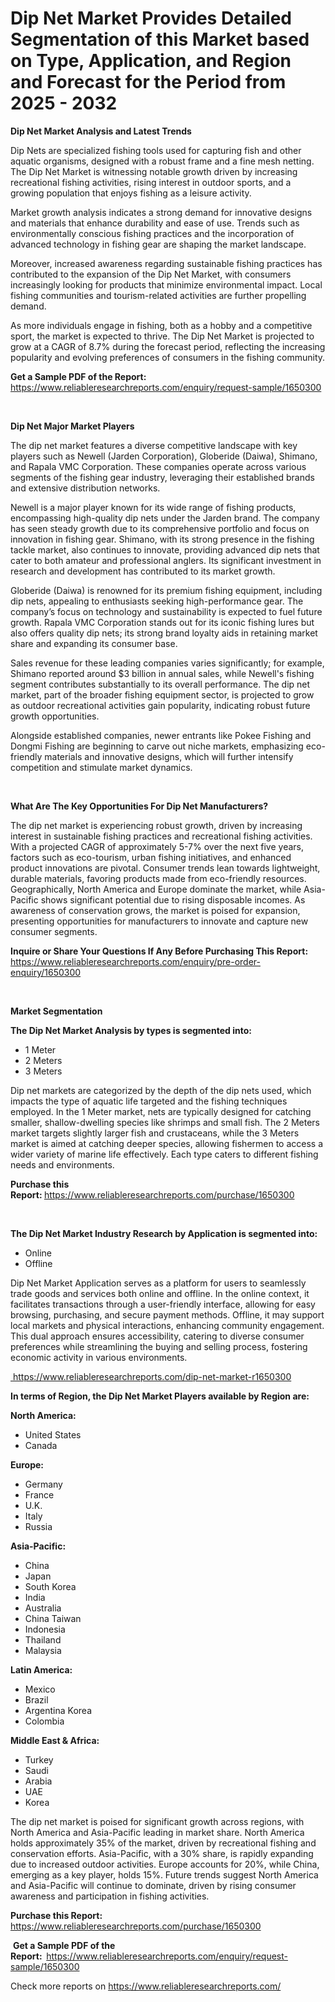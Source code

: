 <p><h1>Dip Net Market Provides Detailed Segmentation of this Market based on Type, Application, and Region and Forecast for the Period from 2025 - 2032</h1></p><p><strong>Dip Net Market Analysis and Latest Trends</strong></p>
<p><p>Dip Nets are specialized fishing tools used for capturing fish and other aquatic organisms, designed with a robust frame and a fine mesh netting. The Dip Net Market is witnessing notable growth driven by increasing recreational fishing activities, rising interest in outdoor sports, and a growing population that enjoys fishing as a leisure activity. </p><p>Market growth analysis indicates a strong demand for innovative designs and materials that enhance durability and ease of use. Trends such as environmentally conscious fishing practices and the incorporation of advanced technology in fishing gear are shaping the market landscape. </p><p>Moreover, increased awareness regarding sustainable fishing practices has contributed to the expansion of the Dip Net Market, with consumers increasingly looking for products that minimize environmental impact. Local fishing communities and tourism-related activities are further propelling demand. </p><p>As more individuals engage in fishing, both as a hobby and a competitive sport, the market is expected to thrive. The Dip Net Market is projected to grow at a CAGR of 8.7% during the forecast period, reflecting the increasing popularity and evolving preferences of consumers in the fishing community.</p></p>
<p><strong>Get a Sample PDF of the Report:&nbsp;</strong> <a href="https://www.reliableresearchreports.com/enquiry/request-sample/1650300?utm_campaign=2119&utm_medium=2&utm_source=Github&utm_content=ia&utm_term=06022025&utm_id=dip-net">https://www.reliableresearchreports.com/enquiry/request-sample/1650300</a></p>
<p>&nbsp;</p>
<p><strong>Dip Net Major Market Players</strong></p>
<p><p>The dip net market features a diverse competitive landscape with key players such as Newell (Jarden Corporation), Globeride (Daiwa), Shimano, and Rapala VMC Corporation. These companies operate across various segments of the fishing gear industry, leveraging their established brands and extensive distribution networks.</p><p>Newell is a major player known for its wide range of fishing products, encompassing high-quality dip nets under the Jarden brand. The company has seen steady growth due to its comprehensive portfolio and focus on innovation in fishing gear. Shimano, with its strong presence in the fishing tackle market, also continues to innovate, providing advanced dip nets that cater to both amateur and professional anglers. Its significant investment in research and development has contributed to its market growth.</p><p>Globeride (Daiwa) is renowned for its premium fishing equipment, including dip nets, appealing to enthusiasts seeking high-performance gear. The company’s focus on technology and sustainability is expected to fuel future growth. Rapala VMC Corporation stands out for its iconic fishing lures but also offers quality dip nets; its strong brand loyalty aids in retaining market share and expanding its consumer base.</p><p>Sales revenue for these leading companies varies significantly; for example, Shimano reported around $3 billion in annual sales, while Newell's fishing segment contributes substantially to its overall performance. The dip net market, part of the broader fishing equipment sector, is projected to grow as outdoor recreational activities gain popularity, indicating robust future growth opportunities. </p><p>Alongside established companies, newer entrants like Pokee Fishing and Dongmi Fishing are beginning to carve out niche markets, emphasizing eco-friendly materials and innovative designs, which will further intensify competition and stimulate market dynamics.</p></p>
<p>&nbsp;</p>
<p><strong>What Are The Key Opportunities For Dip Net Manufacturers?</strong></p>
<p><p>The dip net market is experiencing robust growth, driven by increasing interest in sustainable fishing practices and recreational fishing activities. With a projected CAGR of approximately 5-7% over the next five years, factors such as eco-tourism, urban fishing initiatives, and enhanced product innovations are pivotal. Consumer trends lean towards lightweight, durable materials, favoring products made from eco-friendly resources. Geographically, North America and Europe dominate the market, while Asia-Pacific shows significant potential due to rising disposable incomes. As awareness of conservation grows, the market is poised for expansion, presenting opportunities for manufacturers to innovate and capture new consumer segments.</p></p>
<p><strong>Inquire or Share Your Questions If Any Before Purchasing This Report:</strong> <a href="https://www.reliableresearchreports.com/enquiry/pre-order-enquiry/1650300?utm_campaign=2119&utm_medium=2&utm_source=Github&utm_content=ia&utm_term=06022025&utm_id=dip-net">https://www.reliableresearchreports.com/enquiry/pre-order-enquiry/1650300</a></p>
<p>&nbsp;</p>
<p><strong>Market Segmentation</strong></p>
<p><strong>The Dip Net Market Analysis by types is segmented into:</strong></p>
<p><ul><li>1 Meter</li><li>2 Meters</li><li>3 Meters</li></ul></p>
<p><p>Dip net markets are categorized by the depth of the dip nets used, which impacts the type of aquatic life targeted and the fishing techniques employed. In the 1 Meter market, nets are typically designed for catching smaller, shallow-dwelling species like shrimps and small fish. The 2 Meters market targets slightly larger fish and crustaceans, while the 3 Meters market is aimed at catching deeper species, allowing fishermen to access a wider variety of marine life effectively. Each type caters to different fishing needs and environments.</p></p>
<p><strong>Purchase this Report:&nbsp;</strong><a href="https://www.reliableresearchreports.com/purchase/1650300?utm_campaign=2119&utm_medium=2&utm_source=Github&utm_content=ia&utm_term=06022025&utm_id=dip-net">https://www.reliableresearchreports.com/purchase/1650300</a></p>
<p>&nbsp;</p>
<p><strong>The Dip Net Market Industry Research by Application is segmented into:</strong></p>
<p><ul><li>Online</li><li>Offline</li></ul></p>
<p><p>Dip Net Market Application serves as a platform for users to seamlessly trade goods and services both online and offline. In the online context, it facilitates transactions through a user-friendly interface, allowing for easy browsing, purchasing, and secure payment methods. Offline, it may support local markets and physical interactions, enhancing community engagement. This dual approach ensures accessibility, catering to diverse consumer preferences while streamlining the buying and selling process, fostering economic activity in various environments.</p></p>
<p><a href="https://www.reliableresearchreports.com/dip-net-market-r1650300?utm_campaign=2119&utm_medium=2&utm_source=Github&utm_content=ia&utm_term=06022025&utm_id=dip-net">&nbsp;https://www.reliableresearchreports.com/dip-net-market-r1650300</a></p>
<p><strong>In terms of Region, the Dip Net Market Players available by Region are:</strong></p>
<p>
    <p> <strong> North America: </strong>
        <ul>
            <li>United States</li>
            <li>Canada</li>
        </ul>
        </p> 
    <p> <strong> Europe: </strong>
        <ul>
            <li>Germany</li>
            <li>France</li>
            <li>U.K.</li>
            <li>Italy</li>
            <li>Russia</li>
        </ul>
        </p> 
    <p> <strong> Asia-Pacific: </strong>
        <ul>
            <li>China</li>
            <li>Japan</li>
            <li>South Korea</li>
            <li>India</li>
            <li>Australia</li>
            <li>China Taiwan</li>
            <li>Indonesia</li>
            <li>Thailand</li>
            <li>Malaysia</li>
        </ul>
        </p> 
    <p> <strong> Latin America: </strong>
        <ul>
            <li>Mexico</li>
            <li>Brazil</li>
            <li>Argentina Korea</li>
            <li>Colombia</li>
        </ul>
        </p> 
    <p> <strong> Middle East & Africa: </strong>
        <ul>
            <li>Turkey</li>
            <li>Saudi</li>
            <li>Arabia</li>
            <li>UAE</li>
            <li>Korea</li>
        </ul>
    </p>
    </p>
<p><p>The dip net market is poised for significant growth across regions, with North America and Asia-Pacific leading in market share. North America holds approximately 35% of the market, driven by recreational fishing and conservation efforts. Asia-Pacific, with a 30% share, is rapidly expanding due to increased outdoor activities. Europe accounts for 20%, while China, emerging as a key player, holds 15%. Future trends suggest North America and Asia-Pacific will continue to dominate, driven by rising consumer awareness and participation in fishing activities.</p></p>
<p><strong>Purchase this Report: </strong><a href="https://www.reliableresearchreports.com/purchase/1650300?utm_campaign=2119&utm_medium=2&utm_source=Github&utm_content=ia&utm_term=06022025&utm_id=dip-net">https://www.reliableresearchreports.com/purchase/1650300</a></p>
<p>&nbsp;<strong>Get a Sample PDF of the Report:&nbsp;&nbsp;</strong><a href="https://www.reliableresearchreports.com/enquiry/request-sample/1650300?utm_campaign=2119&utm_medium=2&utm_source=Github&utm_content=ia&utm_term=06022025&utm_id=dip-net">https://www.reliableresearchreports.com/enquiry/request-sample/1650300</a></p>
<p><strong></strong></p>
<p>Check more reports on <a href="https://www.reliableresearchreports.com/?utm_campaign=2119&utm_medium=2&utm_source=Github&utm_content=ia&utm_term=06022025&utm_id=dip-net">https://www.reliableresearchreports.com/</a></p>